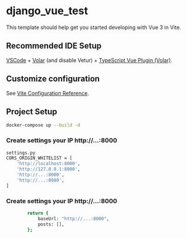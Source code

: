# django_vue_test

This template should help get you started developing with Vue 3 in Vite.

## Recommended IDE Setup

[VSCode](https://code.visualstudio.com/) + [Volar](https://marketplace.visualstudio.com/items?itemName=Vue.volar) (and disable Vetur) + [TypeScript Vue Plugin (Volar)](https://marketplace.visualstudio.com/items?itemName=Vue.vscode-typescript-vue-plugin).

## Customize configuration

See [Vite Configuration Reference](https://vitejs.dev/config/).

## Project Setup

```sh
docker-compose up --build -d
```

### Create settings your IP http://...:8000

```sh
settings.py
CORS_ORIGIN_WHITELIST = [
    'http://localhost:8000',
    'http://127.0.0.1:8000',
    'http://...:8000',
    'http://...:8080',
]
```

### Create settings your IP http://...:8000

```sh
        return {
            baseUrl: "http://...:8000",
            posts: [],
        };
```
